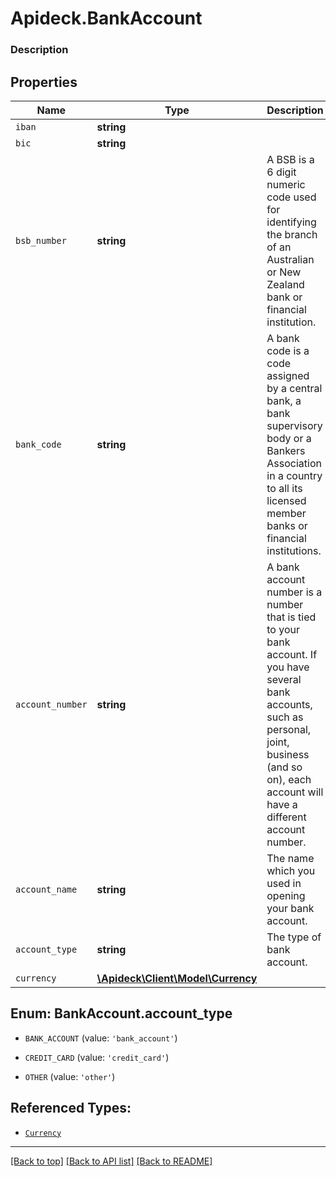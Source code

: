 # Apideck.BankAccount

### Description

## Properties
Name | Type | Description | Notes
------------ | ------------- | ------------- | -------------
`iban` | **string** |  | [optional] 
`bic` | **string** |  | [optional] 
`bsb_number` | **string** | A BSB is a 6 digit numeric code used for identifying the branch of an Australian or New Zealand bank or financial institution. | [optional] 
`bank_code` | **string** | A bank code is a code assigned by a central bank, a bank supervisory body or a Bankers Association in a country to all its licensed member banks or financial institutions. | [optional] 
`account_number` | **string** | A bank account number is a number that is tied to your bank account. If you have several bank accounts, such as personal, joint, business (and so on), each account will have a different account number. | [optional] 
`account_name` | **string** | The name which you used in opening your bank account. | [optional] 
`account_type` | **string** | The type of bank account. | [optional] 
`currency` | [**\Apideck\Client\Model\Currency**](Currency.md) |  | [optional] 





<a name="ACCOUNT_TYPE"></a>
## Enum: BankAccount.account_type


* `BANK_ACCOUNT` (value: `'bank_account'`)

* `CREDIT_CARD` (value: `'credit_card'`)

* `OTHER` (value: `'other'`)




## Referenced Types:







* [`Currency`](Currency.md)

---

[[Back to top]](#) [[Back to API list]](../../../../README.md#documentation-for-api-endpoints) [[Back to README]](../../../../README.md)


